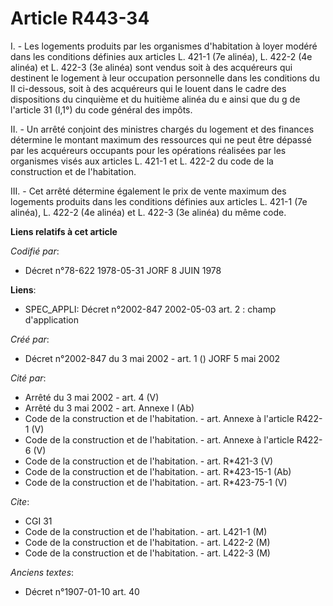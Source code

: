 # Article R443-34

I. - Les logements produits par les organismes d'habitation à loyer modéré dans les conditions définies aux articles L. 421-1
(7e alinéa), L. 422-2 (4e alinéa) et L. 422-3 (3e alinéa) sont vendus soit à des acquéreurs qui destinent le logement à leur
occupation personnelle dans les conditions du II ci-dessous, soit à des acquéreurs qui le louent dans le cadre des
dispositions du cinquième et du huitième alinéa du e ainsi que du g de l'article 31 (I,1°) du code général des impôts.

II. - Un arrêté conjoint des ministres chargés du logement et des finances détermine le montant maximum des ressources qui ne
peut être dépassé par les acquéreurs occupants pour les opérations réalisées par les organismes visés aux articles L. 421-1
et L. 422-2 du code de la construction et de l'habitation.

III. - Cet arrêté détermine également le prix de vente maximum des logements produits dans les conditions définies aux
articles L. 421-1 (7e alinéa), L. 422-2 (4e alinéa) et L. 422-3 (3e alinéa) du même code.

**Liens relatifs à cet article**

_Codifié par_:

  - Décret n°78-622 1978-05-31 JORF 8 JUIN 1978

**Liens**:

  - SPEC_APPLI: Décret n°2002-847 2002-05-03 art. 2 : champ d'application

_Créé par_:

  - Décret n°2002-847 du 3 mai 2002 - art. 1 () JORF 5 mai 2002

_Cité par_:

  - Arrêté du 3 mai 2002 - art. 4 (V)
  - Arrêté du 3 mai 2002 - art. Annexe I (Ab)
  - Code de la construction et de l'habitation. - art. Annexe à l'article R422-1 (V)
  - Code de la construction et de l'habitation. - art. Annexe à l'article R422-6 (V)
  - Code de la construction et de l'habitation. - art. R*421-3 (V)
  - Code de la construction et de l'habitation. - art. R*423-15-1 (Ab)
  - Code de la construction et de l'habitation. - art. R*423-75-1 (V)

_Cite_:

  - CGI 31
  - Code de la construction et de l'habitation. - art. L421-1 (M)
  - Code de la construction et de l'habitation. - art. L422-2 (M)
  - Code de la construction et de l'habitation. - art. L422-3 (M)

_Anciens textes_:

  - Décret n°1907-01-10 art. 40
